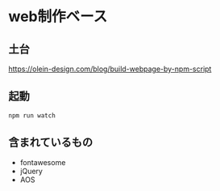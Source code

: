 # web制作ベース

## 土台
https://olein-design.com/blog/build-webpage-by-npm-script

## 起動
```
npm run watch
```

## 含まれているもの
- fontawesome
- jQuery
- AOS
